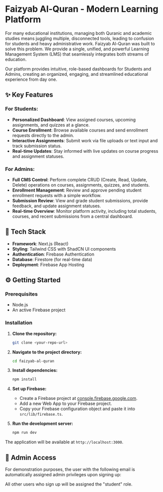 # Faizyab Al-Quran - Modern Learning Platform

For many educational institutions, managing both Quranic and academic studies means juggling multiple, disconnected tools, leading to confusion for students and heavy administrative work. Faizyab Al-Quran was built to solve this problem. We provide a single, unified, and powerful Learning Management System (LMS) that seamlessly integrates both streams of education.

Our platform provides intuitive, role-based dashboards for Students and Admins, creating an organized, engaging, and streamlined educational experience from day one.

## ✨ Key Features

### For Students:
- **Personalized Dashboard**: View assigned courses, upcoming assignments, and quizzes at a glance.
- **Course Enrollment**: Browse available courses and send enrollment requests directly to the admin.
- **Interactive Assignments**: Submit work via file uploads or text input and track submission status.
- **Real-time Updates**: Stay informed with live updates on course progress and assignment statuses.

### For Admins:
- **Full CMS Control**: Perform complete CRUD (Create, Read, Update, Delete) operations on courses, assignments, quizzes, and students.
- **Enrollment Management**: Review and approve pending student enrollment requests with a simple workflow.
- **Submission Review**: View and grade student submissions, provide feedback, and update assignment statuses.
- **Real-time Overview**: Monitor platform activity, including total students, courses, and recent submissions from a central dashboard.

## 🚀 Tech Stack

- **Framework**: Next.js (React)
- **Styling**: Tailwind CSS with ShadCN UI components
- **Authentication**: Firebase Authentication
- **Database**: Firestore (for real-time data)
- **Deployment**: Firebase App Hosting

## ⚙️ Getting Started

### Prerequisites

- Node.js
- An active Firebase project

### Installation

1.  **Clone the repository:**
    ```bash
    git clone <your-repo-url>
    ```

2.  **Navigate to the project directory:**
    ```bash
    cd faizyab-al-quran
    ```

3.  **Install dependencies:**
    ```bash
    npm install
    ```

4.  **Set up Firebase:**
    - Create a Firebase project at [console.firebase.google.com](https://console.firebase.google.com).
    - Add a new Web App to your Firebase project.
    - Copy your Firebase configuration object and paste it into `src/lib/firebase.ts`.

5.  **Run the development server:**
    ```bash
    npm run dev
    ```

The application will be available at `http://localhost:3000`.

## 🔑 Admin Access

For demonstration purposes, the user with the following email is automatically assigned admin privileges upon signing up:

All other users who sign up will be assigned the "student" role.
